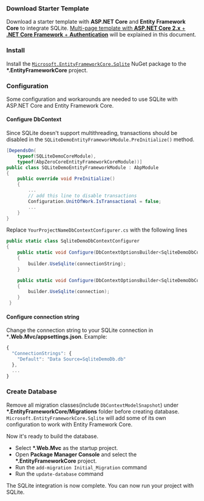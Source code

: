 ### Download Starter Template

Download a starter template with **ASP.NET Core** and **Entity Framework Core** to integrate SQLite. 
[Multi-page template with **ASP.NET Core 2.x** + **.NET Core Framework** + **Authentication**](https://aspnetboilerplate.com/Templates) 
will be explained in this document.

### Install 

Install the [`Microsoft.EntityFrameworkCore.Sqlite`](https://www.nuget.org/packages/Microsoft.EntityFrameworkCore.Sqlite/) NuGet package to the **\*.EntityFrameworkCore** project. 

### Configuration

Some configuration and workarounds are needed to use SQLite with ASP.NET Core and Entity Framework Core. 

#### Configure DbContext 

Since SQLite doesn't support multithreading, transactions should be disabled in the `SQLiteDemoEntityFrameworkModule.PreInitialize()` method.

```c#
[DependsOn(
    typeof(SQLiteDemoCoreModule), 
    typeof(AbpZeroCoreEntityFrameworkCoreModule))]
public class SQLiteDemoEntityFrameworkModule : AbpModule
{
    public override void PreInitialize()
    {
        ...
        // add this line to disable transactions
        Configuration.UnitOfWork.IsTransactional = false;
        ...
    }
}
```

Replace `YourProjectNameDbContextConfigurer.cs` with the following lines

```c#
public static class SqliteDemoDbContextConfigurer
{
    public static void Configure(DbContextOptionsBuilder<SqliteDemoDbContext> builder, string connectionString)
    {
        builder.UseSqlite(connectionString);
    }

    public static void Configure(DbContextOptionsBuilder<SqliteDemoDbContext> builder, DbConnection connection)
    {
        builder.UseSqlite(connection);
    }
 }
```

#### Configure connection string 

Change the connection string to your SQLite connection in ***.Web.Mvc/appsettings.json**. Example:

```js
{
  "ConnectionStrings": {
    "Default": "Data Source=SqliteDemoDb.db"
  },
  ...
}

```

### Create Database

Remove all migration classes(include `DbContextModelSnapshot`) under **\*.EntityFrameworkCore/Migrations** folder before creating database.
`Microsoft.EntityFrameworkCore.Sqlite` will add some of its own configuration to work with Entity Framework Core.

Now it's ready to build the database.

- Select **\*.Web.Mvc** as the startup project.
- Open **Package Manager Console** and select the **\*.EntityFrameworkCore** project.
- Run the `add-migration Initial_Migration` command
- Run the `update-database` command

The SQLite integration is now complete. You can now run your project with SQLite. 

